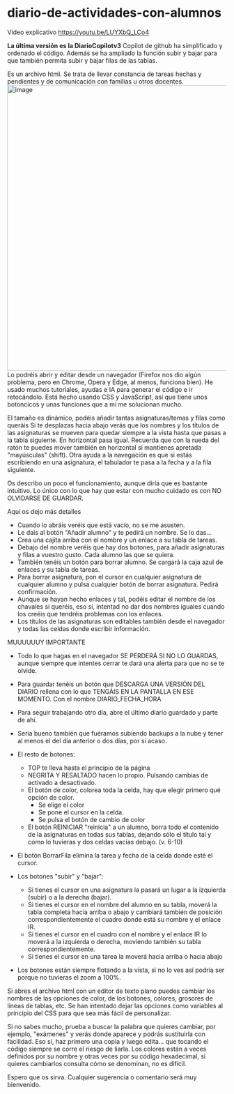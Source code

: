 # diario-de-actividades-con-alumnos
Vídeo explicativo https://youtu.be/LUYXbQ_LCo4

**La última versión es la DiarioCopilotv3**
Copilot de github ha simplificado y ordenado el código.
Además se ha ampliado la función subir y bajar para que también permita subir y bajar filas de las tablas.

Es un archivo html. Se trata de llevar constancia de tareas hechas y pendientes y de comunicación con familias u otros docentes.
<img width="1348" height="656" alt="image" src="https://github.com/user-attachments/assets/a728f90e-5362-4ee5-8d7f-bb6d26ecae5b" />
Lo podréis abrir y editar desde un navegador (Firefox nos dio algún problema, pero en Chrome, Opera y Edge, al menos, funciona bien).
He usado muchos tutoriales, ayudas e IA para generar el código e ir retocándolo.
Está hecho usando CSS y JavaScript, así que tiene unos botoncicos y unas funciones que a mí me solucionan mucho.

El tamaño es dinámico, podéis añadir tantas asignaturas/temas y filas como queráis
Si te desplazas hacia abajo verás que los nombres y los títulos de las asignaturas se mueven para quedar siempre a la vista hasta que pasas a la tabla siguiente.
En horizontal pasa igual. Recuerda que con la rueda del ratón te puedes mover también en horizontal si mantienes apretada "mayúsculas" (shift).
Otra ayuda a la navegación es que si estás escribiendo en una asignatura, el tabulador te pasa a la fecha y a la fila siguiente.

Os describo un poco el funcionamiento, aunque diría que es bastante intuitivo. Lo único con lo que hay que estar con mucho cuidado es con NO OLVIDARSE DE GUARDAR.

Aquí os dejo más detalles

- Cuando lo abráis veréis que está vacío, no se me asusten.
- Le dais al botón "Añadir alumno" y te pedirá un nombre. Se lo das...
- Crea una cajita arriba con el nombre y un enlace a su tabla de tareas.
- Debajo del nombre veréis que hay dos botones, para añadir asignaturas y filas a vuestro gusto. Cada alumno las que se quiera.
- También tenéis un botón para borrar alumno. Se cargará la caja azul de enlaces y su tabla de tareas.
- Para borrar asignatura, pon el cursor en cualquier asignatura de cualquier alumno y pulsa cualquier botón de borrar asignatura. Pedirá confirmación.
- Aunque se hayan hecho enlaces y tal, podéis editar el nombre de los chavales si queréis, eso sí, intentad no dar dos nombres iguales cuando los creéis que tendréis problemas con los enlaces.
- Los títulos de las asignaturas son editables también desde el navegador y todas las celdas donde escribir información.

MUUUUUUY IMPORTANTE
- Todo lo que hagas en el navegador SE PERDERÁ SI NO LO GUARDAS, aunque siempre que intentes cerrar te dará una alerta para que no se te olvide.
- Para guardar tenéis un botón que DESCARGA UNA VERSIÓN DEL DIARIO rellena con lo que TENGÁIS EN LA PANTALLA EN ESE MOMENTO. Con el nombre DIARIO_FECHA_HORA
- Para seguir trabajando otro día, abre el último diario guardado y parte de ahí.
- Sería bueno también que fuéramos subiendo backups a la nube y tener al menos el del día anterior o dos días, por si acaso.

- El resto de botones:
  - TOP te lleva hasta el principio de la página
  - NEGRITA Y RESALTADO hacen lo propio. Pulsando cambias de activado a desactivado.
  - El botón de color, colorea toda la celda, hay que elegir primero qué opción de color.
      - Se elige el color
      - Se pone el cursor en la celda.
      - Se pulsa el botón de cambio de color
  - El botón REINICIAR "reinicia" a un alumno, borra todo el contenido de la asignaturas en todas sus tablas, dejando sólo el título tal y como lo tuvieras y dos celdas vacías debajo. (v. 6-10)
 - El botón BorrarFila elimina la tarea y fecha de la celda donde esté el cursor.
 - Los botones "subir" y "bajar":
    - Si tienes el cursor en una asignatura la pasará un lugar a la izquierda (subir) o a la derecha (bajar).
    - Si tienes el cursor en el nombre del alumno en su tabla, moverá la tabla completa hacia arriba o abajo y cambiará también de posición correspondientemente el cuadro donde está su nombre y el enlace IR.
    - Si tienes el cursor en el cuadro con el nombre y el enlace IR lo moverá a la izquierda o derecha, moviendo también su tabla correspondientemente.
    - Si tienes el cursor en una tarea la moverá hacia arriba o hacia abajo 

- Los botones están siempre flotando a la vista, si no lo ves así podría ser porque no tuvieras el zoom a 100%.

Si abres el archivo html con un editor de texto plano puedes cambiar los nombres de las opciones de color, de los botones, colores, grosores de líneas de tablas, etc. Se han intentado dejar las opciones como variables al principio del CSS para que sea más fácil de personalizar.

Si no sabes mucho, prueba a buscar la palabra que quieres cambiar, por ejemplo, "exámenes" y verás donde aparece y podrás sustituirla con facilidad. Eso sí, haz primero una copia y luego edita... que tocando el código siempre se corre el riesgo de liarla. Los colores están a veces definidos por su nombre y otras veces por su código hexadecimal, si quieres cambiarlos consulta cómo se denominan, no es difícil.

Espero que os sirva. Cualquier sugerencia o comentario será muy bienvenido.
